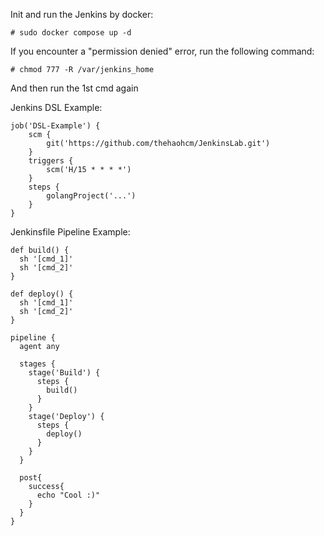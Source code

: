 Init and run the Jenkins by docker:

```# sudo docker compose up -d```

If you encounter a "permission denied" error, run the following command:

```# chmod 777 -R /var/jenkins_home```

And then run the 1st cmd again


Jenkins DSL Example:
```
job('DSL-Example') {
    scm {
        git('https://github.com/thehaohcm/JenkinsLab.git')
    }
    triggers {
        scm('H/15 * * * *')
    }
    steps {
        golangProject('...')
    }
}
```

Jenkinsfile Pipeline Example:
```
def build() {
  sh '[cmd_1]'
  sh '[cmd_2]'
}

def deploy() {
  sh '[cmd_1]'
  sh '[cmd_2]'
}

pipeline {
  agent any

  stages {
    stage('Build') {
      steps {
        build()
      }
    }
    stage('Deploy') {
      steps {
        deploy()
      }
    }
  }

  post{
    success{
      echo "Cool :)"
    }
  }
}
```
